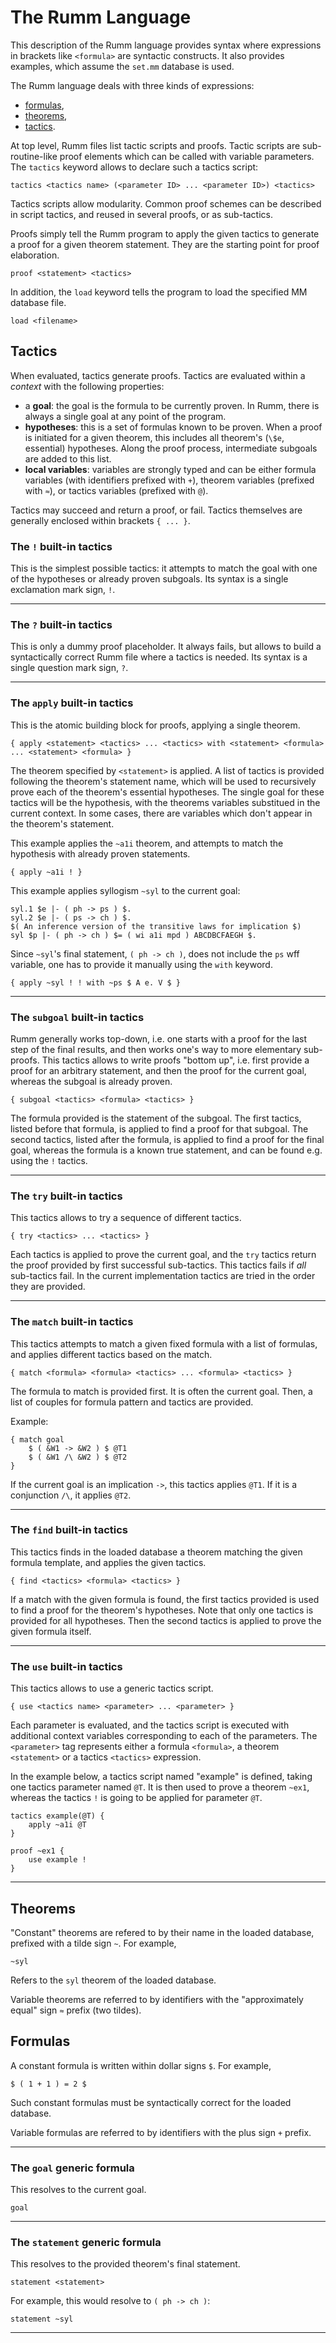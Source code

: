 # The Rumm Language

This description of the Rumm language provides syntax where expressions in brackets like `<formula>` are syntactic constructs. It also provides examples, which assume the `set.mm` database is used.

The Rumm language deals with three kinds of expressions:
- [formulas](#formulas),
- [theorems](#theorems),
- [tactics](#tactics).

At top level, Rumm files list tactic scripts and proofs.
Tactic scripts are sub-routine-like proof elements which can be called with variable parameters. The `tactics` keyword allows to declare such a tactics script:
```
tactics <tactics name> (<parameter ID> ... <parameter ID>) <tactics>
```
Tactics scripts allow modularity. Common proof schemes can be described in script tactics, and reused in several proofs, or as sub-tactics.

Proofs simply tell the Rumm program to apply the given tactics to generate a proof for a given theorem statement. They are the starting point for proof elaboration.
```
proof <statement> <tactics>
```
In addition, the `load` keyword tells the program to load the specified MM database file.
```
load <filename>
```

## Tactics

When evaluated, tactics generate proofs. Tactics are evaluated within a *context* with the following properties:
- a **goal**: the goal is the formula to be currently proven. In Rumm, there is always a single goal at any point of the program.
- **hypotheses**: this is a set of formulas known to be proven. When a proof is initiated for a given theorem, this includes all theorem's (`\$e`, essential) hypotheses. Along the proof process, intermediate subgoals are added to this list.
- **local variables**: variables are strongly typed and can be either formula variables (with identifiers prefixed with `+`), theorem variables (prefixed with `≈`), or tactics variables (prefixed with `@`).

Tactics may succeed and return a proof, or fail. Tactics themselves are generally enclosed within brackets `{ ... }`. 

### **The `!` built-in tactics**

This is the simplest possible tactics: it attempts to match the goal with one of the hypotheses or already proven subgoals. Its syntax is a single exclamation mark sign, `!`.

---

### **The `?` built-in tactics**

This is only a dummy proof placeholder. It always fails, but allows to build a syntactically correct Rumm file where a tactics is needed. Its syntax is a single question mark sign, `?`.

---

### **The `apply` built-in tactics**

This is the atomic building block for proofs, applying a single theorem.
```
{ apply <statement> <tactics> ... <tactics> with <statement> <formula> ... <statement> <formula> }
```
The theorem specified by `<statement>` is applied. A list of tactics is provided following the theorem's statement name, which will be used to recursively prove each of the theorem's essential hypotheses. The single goal for these tactics will be the hypothesis, with the theorems variables substitued in the current context. In some cases, there are variables which don't appear in the theorem's statement. 

This example applies the `~a1i` theorem, and attempts to match the hypothesis with already proven statements.
```
{ apply ~a1i ! }
```

This example applies syllogism `~syl` to the current goal:
```
syl.1 $e |- ( ph -> ps ) $.
syl.2 $e |- ( ps -> ch ) $.
$( An inference version of the transitive laws for implication $)
syl $p |- ( ph -> ch ) $= ( wi a1i mpd ) ABCDBCFAEGH $.
```
Since `~syl`'s final statement, `( ph -> ch )`, does not include the `ps` wff variable, one has to provide it manually using the `with` keyword.
```
{ apply ~syl ! ! with ~ps $ A e. V $ }
```

---

### **The `subgoal` built-in tactics**

Rumm generally works top-down, i.e. one starts with a proof for the last step of the final results, and then works one's way to more elementary sub-proofs. This tactics allows to write proofs "bottom up", i.e. first provide a proof for an arbitrary statement, and then the proof for the current goal, whereas the subgoal is already proven.
```
{ subgoal <tactics> <formula> <tactics> }
```
The formula provided is the statement of the subgoal.
The first tactics, listed before that formula, is applied to find a proof for that subgoal.
The second tactics, listed after the formula, is applied to find a proof for the final goal, whereas the formula is a known true statement, and can be found e.g. using the `!` tactics.

---

### **The `try` built-in tactics**

This tactics allows to try a sequence of different tactics.
```
{ try <tactics> ... <tactics> }
```
Each tactics is applied to prove the current goal, and the `try` tactics return the proof provided by first successful sub-tactics. This tactics fails if *all* sub-tactics fail. In the current implementation tactics are tried in the order they are provided.

---

### **The `match` built-in tactics**

This tactics attempts to match a given fixed formula with a list of formulas, and applies different tactics based on the match.
```
{ match <formula> <formula> <tactics> ... <formula> <tactics> }
```
The formula to match is provided first. It is often the current goal.
Then, a list of couples for formula pattern and tactics are provided. 

Example:
```
{ match goal
    $ ( &W1 -> &W2 ) $ @T1
    $ ( &W1 /\ &W2 ) $ @T2
}
```
If the current goal is an implication `->`, this tactics applies `@T1`.
If it is a conjunction `/\`, it applies `@T2`.

---

### **The `find` built-in tactics**

This tactics finds in the loaded database a theorem matching the given formula template, and applies the given tactics.
```
{ find <tactics> <formula> <tactics> }
```
If a match with the given formula is found, the first tactics provided is used to find a proof for the theorem's hypotheses. Note that only one tactics is provided for all hypotheses.
Then the second tactics is applied to prove the given formula itself.

---

### **The `use` built-in tactics**

This tactics allows to use a generic tactics script.
```
{ use <tactics name> <parameter> ... <parameter> }
```
Each parameter is evaluated, and the tactics script is executed with additional context variables corresponding to each of the parameters.
The `<parameter>` tag represents either a formula `<formula>`, a theorem `<statement>` or a tactics `<tactics>` expression.

In the example below, a tactics script named "example" is defined, taking one tactics parameter named `@T`.
It is then used to prove a theorem `~ex1`, whereas the tactics `!` is going to be applied for parameter `@T`.
```
tactics example(@T) {
    apply ~a1i @T
}

proof ~ex1 {
    use example !
}
```

---

## Theorems

"Constant" theorems are refered to by their name in the loaded database, prefixed with a tilde sign `~`. For example,
```
~syl
```
Refers to the `syl` theorem of the loaded database.

Variable theorems are referred to by identifiers with the "approximately equal" sign `≈` prefix (two tildes).


## Formulas

A constant formula is written within dollar signs `$`. For example,
```
$ ( 1 + 1 ) = 2 $
```
Such constant formulas must be syntactically correct for the loaded database.

Variable formulas are referred to by identifiers with the plus sign `+` prefix.

---

### **The `goal` generic formula**

This resolves to the current goal.
```
goal
```

---

### **The `statement` generic formula**

This resolves to the provided theorem's final statement.
```
statement <statement>
```

For example, this would resolve to `( ph -> ch )`:
```
statement ~syl
```

---